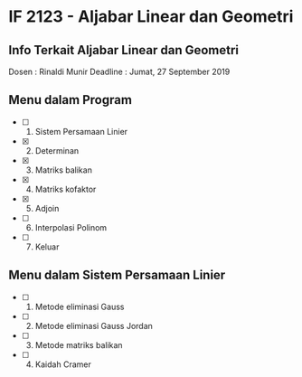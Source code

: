 # IF 2123 - Aljabar Linear dan Geometri
## Info Terkait Aljabar Linear dan Geometri
Dosen : Rinaldi Munir
Deadline : Jumat, 27 September 2019

## Menu dalam Program
- [ ] 1. Sistem Persamaan Linier
- [X] 2. Determinan
- [X] 3. Matriks balikan
- [X] 4. Matriks kofaktor
- [X] 5. Adjoin
- [ ] 6. Interpolasi Polinom
- [ ] 7. Keluar

## Menu dalam Sistem Persamaan Linier
- [ ] 1. Metode eliminasi Gauss
- [ ] 2. Metode eliminasi Gauss Jordan
- [ ] 3. Metode matriks balikan
- [ ] 4. Kaidah Cramer

